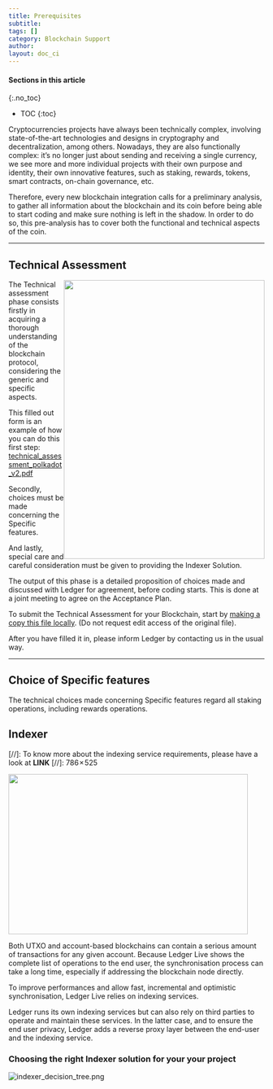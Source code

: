 ```yaml
---
title: Prerequisites
subtitle:
tags: []
category: Blockchain Support
author:
layout: doc_ci
---
```


#### Sections in this article
{:.no_toc}
* TOC
{:toc}

Cryptocurrencies projects have always been technically complex, involving state-of-the-art technologies and designs in cryptography and decentralization, among others.
Nowadays, they are also functionally complex: it’s no longer just about sending and receiving a single currency, we see more and more individual projects with their own purpose and identity, their own innovative features, such as staking, rewards, tokens, smart contracts, on-chain governance, etc.

Therefore, every new blockchain integration calls for a preliminary analysis, to gather all information about the blockchain and its coin before being able to start coding and make sure nothing is left in the shadow. In order to do so, this pre-analysis has to cover both the functional and technical aspects of the coin.

***
## Technical Assessment

<!-- ------------- Image ------------- -->
<img width="395" height="548" src="../images/technical-assessment.png" style="float:right">
<!-- --------------------------------- -->

The Technical assessment phase consists firstly in acquiring a thorough understanding of the blockchain protocol, considering the generic and specific aspects.

This filled out form is an example of how you can do this first step: [technical_assessment_polkadot_v2.pdf](../../../files/technical_assessment_polkadot_v2.pdf)

Secondly, choices must be made concerning the Specific features.

And lastly, special care and careful consideration must be given to providing the Indexer Solution.

The output of this phase is a detailed proposition of choices made and discussed with Ledger for agreement, before coding starts. This is done at a joint meeting to agree on the Acceptance Plan.

To submit the Technical Assessment for your Blockchain, start by [making a copy this file locally]( https://docs.google.com/document/d/1pIk-TtmVtgBeyrUY8EyVjknkk-zoVUAXdxyDHluJSiM). (Do not request edit access of the original file). 

After you have filled it in, please inform Ledger by contacting us in the usual way. 

***
## Choice of Specific features

The technical choices made concerning Specific features regard all staking operations, including rewards operations.


## Indexer

[//]: To know more about the indexing service requirements, please have a look at  **LINK**
[//]: 786 × 525

<!-- ------------- Image ------------- -->
<img align="centre" width="471" height="315" src="../images/blockchain_infra.png" >
<!-- --------------------------------- -->

Both UTXO and account-based blockchains can contain a serious amount of transactions for any given account. Because Ledger Live shows the complete list of operations to the end user, the synchronisation process can take a long time, especially if addressing the blockchain node directly.

To improve performances and allow fast, incremental and optimistic synchronisation, Ledger Live relies on indexing services.

Ledger runs its own indexing services but can also rely on third parties to operate and maintain these services. In the latter case, and to ensure the end user privacy, Ledger adds a reverse proxy layer between the end-user and the indexing service.

### Choosing the right Indexer solution for your your project

<!-- ------------- Image ------------- -->
![indexer_decision_tree.png](../images/indexer-decision-tree.png)
<!-- --------------------------------- -->
